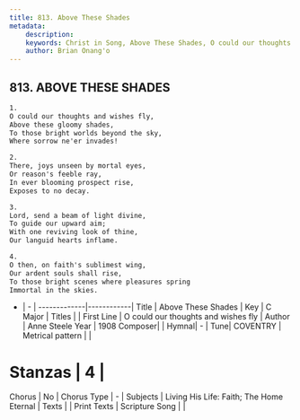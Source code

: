 ```yaml
---
title: 813. Above These Shades
metadata:
    description: 
    keywords: Christ in Song, Above These Shades, O could our thoughts and wishes fly, 
    author: Brian Onang'o
---
```



## 813. ABOVE THESE SHADES

```txt
1.
O could our thoughts and wishes fly,
Above these gloomy shades,
To those bright worlds beyond the sky,
Where sorrow ne'er invades!

2.
There, joys unseen by mortal eyes,
Or reason's feeble ray,
In ever blooming prospect rise,
Exposes to no decay.

3.
Lord, send a beam of light divine,
To guide our upward aim;
With one reviving look of thine,
Our languid hearts inflame.

4.
O then, on faith's sublimest wing,
Our ardent souls shall rise,
To those bright scenes where pleasures spring
Immortal in the skies.
```

- |   -  |
-------------|------------|
Title | Above These Shades |
Key | C Major |
Titles |  |
First Line | O could our thoughts and wishes fly |
Author | Anne Steele
Year | 1908
Composer|  |
Hymnal|  - |
Tune| COVENTRY |
Metrical pattern | |
# Stanzas | 4 |
Chorus | No |
Chorus Type | - |
Subjects | Living His Life: Faith; The Home Eternal |
Texts |  |
Print Texts | 
Scripture Song |  |
  

